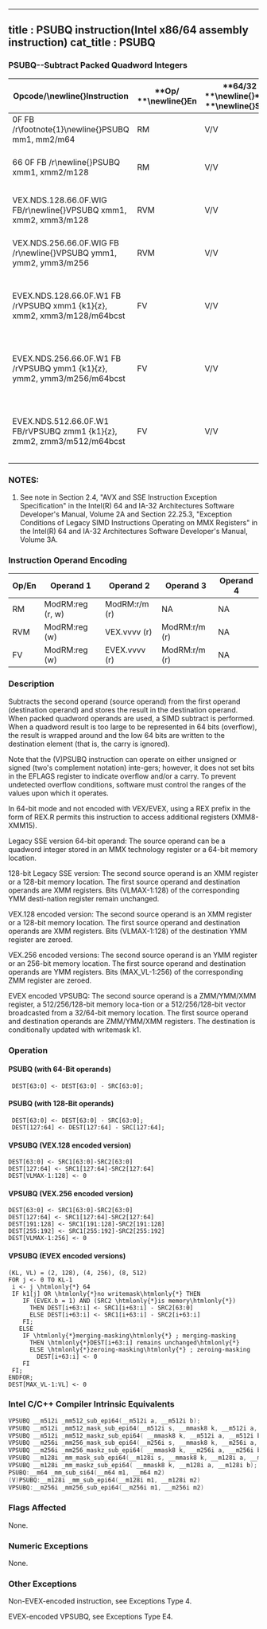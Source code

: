 ----------------------------
title : PSUBQ instruction(Intel x86/64 assembly instruction)
cat_title : PSUBQ
----------------------------
### PSUBQ--Subtract Packed Quadword Integers 


|**Opcode/**\newline{}**Instruction**|**Op/ **\newline{}**En**|**64/32 bit **\newline{}**Mode **\newline{}**Support**|**CPUID **\newline{}**Feature **\newline{}**Flag**|**Description**|
|------------------------------------|------------------------|------------------------------------------------------|--------------------------------------------------|---------------|
|0F FB /r\footnote{1}\newline{}PSUBQ mm1, mm2/m64|RM|V/V|SSE2|Subtract quadword integer in mm1 from mm2 /m64.|
|66 0F FB /r\newline{}PSUBQ xmm1, xmm2/m128|RM|V/V|SSE2|Subtract packed quadword integers in xmm1 from xmm2 /m128.|
|VEX.NDS.128.66.0F.WIG FB/r\newline{}VPSUBQ xmm1, xmm2, xmm3/m128|RVM|V/V|AVX|Subtract packed quadword integers in xmm3/m128 from xmm2.|
|VEX.NDS.256.66.0F.WIG FB /r\newline{}VPSUBQ ymm1, ymm2, ymm3/m256|RVM|V/V|AVX2|Subtract packed quadword integers in ymm3/m256 from ymm2.|
|EVEX.NDS.128.66.0F.W1 FB /rVPSUBQ xmm1 {k1}{z}, xmm2, xmm3/m128/m64bcst|FV|V/V|AVX512VLAVX512F|Subtract packed quadword integers in xmm3/m128/m64bcst from xmm2 and store in xmm1 using writemask k1.|
|EVEX.NDS.256.66.0F.W1 FB /rVPSUBQ ymm1 {k1}{z}, ymm2, ymm3/m256/m64bcst|FV|V/V|AVX512VLAVX512F|Subtract packed quadword integers in ymm3/m256/m64bcst from ymm2 and store in ymm1 using writemask k1.|
|EVEX.NDS.512.66.0F.W1 FB/rVPSUBQ zmm1 {k1}{z}, zmm2, zmm3/m512/m64bcst|FV|V/V|AVX512F|Subtract packed quadword integers in zmm3/m512/m64bcst from zmm2 and store in zmm1 using writemask k1.|
### NOTES:


1. See note in Section 2.4, "AVX and SSE Instruction Exception Specification" in the Intel(R) 64 and IA-32 Architectures Software Developer's Manual, Volume 2A and Section 22.25.3, "Exception Conditions of Legacy SIMD Instructions Operating on MMX Registers" in the Intel(R) 64 and IA-32 Architectures Software Developer's Manual, Volume 3A.

### Instruction Operand Encoding


|Op/En|Operand 1|Operand 2|Operand 3|Operand 4|
|-----|---------|---------|---------|---------|
|RM|ModRM:reg (r, w)|ModRM:r/m (r)|NA|NA|
|RVM|ModRM:reg (w)|VEX.vvvv (r)|ModRM:r/m (r)|NA|
|FV|ModRM:reg (w)|EVEX.vvvv (r)|ModRM:r/m (r)|NA|
### Description


Subtracts the second operand (source operand) from the first operand (destination operand) and stores the result in the destination operand. When packed quadword operands are used, a SIMD subtract is performed. When a quadword result is too large to be represented in 64 bits (overflow), the result is wrapped around and the low 64 bits are written to the destination element (that is, the carry is ignored).

Note that the (V)PSUBQ instruction can operate on either unsigned or signed (two's complement notation) inte-gers; however, it does not set bits in the EFLAGS register to indicate overflow and/or a carry. To prevent undetected overflow conditions, software must control the ranges of the values upon which it operates.

In 64-bit mode and not encoded with VEX/EVEX, using a REX prefix in the form of REX.R permits this instruction to access additional registers (XMM8-XMM15).

Legacy SSE version 64-bit operand: The source operand can be a quadword integer stored in an MMX technology register or a 64-bit memory location. 

128-bit Legacy SSE version: The second source operand is an XMM register or a 128-bit memory location. The first source operand and destination operands are XMM registers. Bits (VLMAX-1:128) of the corresponding YMM desti-nation register remain unchanged.



VEX.128 encoded version: The second source operand is an XMM register or a 128-bit memory location. The first source operand and destination operands are XMM registers. Bits (VLMAX-1:128) of the destination YMM register are zeroed. 

VEX.256 encoded versions: The second source operand is an YMM register or an 256-bit memory location. The first source operand and destination operands are YMM registers. Bits (MAX_VL-1:256) of the corresponding ZMM register are zeroed.

EVEX encoded VPSUBQ: The second source operand is a ZMM/YMM/XMM register, a 512/256/128-bit memory loca-tion or a 512/256/128-bit vector broadcasted from a 32/64-bit memory location. The first source operand and destination operands are ZMM/YMM/XMM registers. The destination is conditionally updated with writemask k1.


### Operation
#### PSUBQ (with 64-Bit operands)
```info-verb
 DEST[63:0] <- DEST[63:0] - SRC[63:0];
```
#### PSUBQ (with 128-Bit operands)
```info-verb
 DEST[63:0] <- DEST[63:0] - SRC[63:0];
 DEST[127:64] <- DEST[127:64] - SRC[127:64];
```
#### VPSUBQ (VEX.128 encoded version)
```info-verb
DEST[63:0]  <- SRC1[63:0]-SRC2[63:0]
DEST[127:64]  <- SRC1[127:64]-SRC2[127:64]
DEST[VLMAX-1:128] <-  0
```
#### VPSUBQ (VEX.256 encoded version)
```info-verb
DEST[63:0] <-  SRC1[63:0]-SRC2[63:0]
DEST[127:64]  <- SRC1[127:64]-SRC2[127:64]
DEST[191:128]  <- SRC1[191:128]-SRC2[191:128]
DEST[255:192]  <- SRC1[255:192]-SRC2[255:192]
DEST[VLMAX-1:256] <-  0
```
#### VPSUBQ (EVEX encoded versions)
```info-verb
(KL, VL) = (2, 128), (4, 256), (8, 512)
FOR j <-  0 TO KL-1
 i  <- j \htmlonly{*} 64
 IF k1[j] OR \htmlonly{*}no writemask\htmlonly{*} THEN
    IF (EVEX.b = 1) AND (SRC2 \htmlonly{*}is memory\htmlonly{*})
      THEN DEST[i+63:i]  <- SRC1[i+63:i] - SRC2[63:0]
      ELSE DEST[i+63:i]  <- SRC1[i+63:i] - SRC2[i+63:i]
    FI;
   ELSE 
    IF \htmlonly{*}merging-masking\htmlonly{*} ; merging-masking
      THEN \htmlonly{*}DEST[i+63:i] remains unchanged\htmlonly{*}
      ELSE \htmlonly{*}zeroing-masking\htmlonly{*} ; zeroing-masking
        DEST[i+63:i] <-  0
    FI
 FI;
ENDFOR;
DEST[MAX_VL-1:VL]  <- 0
```

### Intel C/C++ Compiler Intrinsic Equivalents

```cpp
VPSUBQ __m512i _mm512_sub_epi64(__m512i a, __m512i b);
VPSUBQ __m512i _mm512_mask_sub_epi64(__m512i s, __mmask8 k, __m512i a, __m512i b);
VPSUBQ __m512i _mm512_maskz_sub_epi64( __mmask8 k, __m512i a, __m512i b);
VPSUBQ __m256i _mm256_mask_sub_epi64(__m256i s, __mmask8 k, __m256i a, __m256i b);
VPSUBQ __m256i _mm256_maskz_sub_epi64( __mmask8 k, __m256i a, __m256i b);
VPSUBQ __m128i _mm_mask_sub_epi64(__m128i s, __mmask8 k, __m128i a, __m128i b);
VPSUBQ __m128i _mm_maskz_sub_epi64( __mmask8 k, __m128i a, __m128i b);
PSUBQ:__m64 _mm_sub_si64(__m64 m1, __m64 m2)
(V)PSUBQ:__m128i _mm_sub_epi64(__m128i m1, __m128i m2)
VPSUBQ:__m256i _mm256_sub_epi64(__m256i m1, __m256i m2)
```
### Flags Affected


None.

### Numeric Exceptions


None.

### Other Exceptions


Non-EVEX-encoded instruction, see Exceptions Type 4.

EVEX-encoded VPSUBQ, see Exceptions Type E4.

